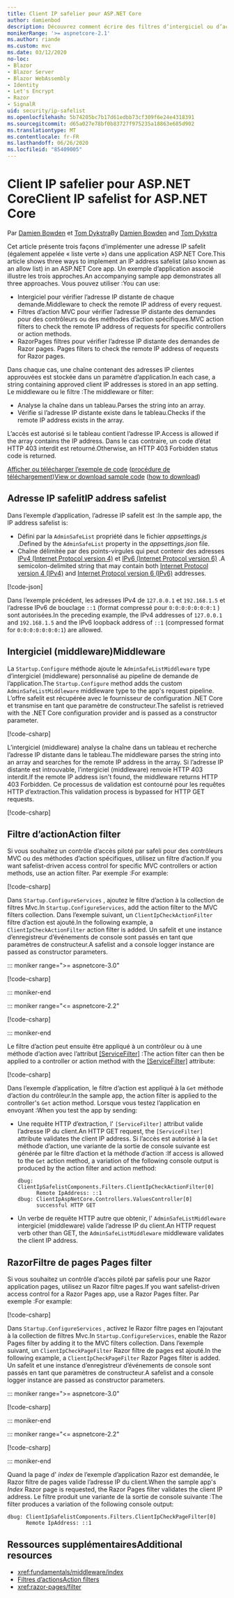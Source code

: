 ```yaml
---
title: Client IP safelier pour ASP.NET Core
author: damienbod
description: Découvrez comment écrire des filtres d’intergiciel ou d’action pour valider des adresses IP distantes par rapport à une liste d’adresses IP approuvées.
monikerRange: '>= aspnetcore-2.1'
ms.author: riande
ms.custom: mvc
ms.date: 03/12/2020
no-loc:
- Blazor
- Blazor Server
- Blazor WebAssembly
- Identity
- Let's Encrypt
- Razor
- SignalR
uid: security/ip-safelist
ms.openlocfilehash: 5b74205bc7b17d61edbb73cf309f6e24e4318391
ms.sourcegitcommit: d65a027e78bf0b83727f975235a18863e685d902
ms.translationtype: MT
ms.contentlocale: fr-FR
ms.lasthandoff: 06/26/2020
ms.locfileid: "85409005"
---
```

# <a name="client-ip-safelist-for-aspnet-core"></a><span data-ttu-id="d478a-103">Client IP safelier pour ASP.NET Core</span><span class="sxs-lookup"><span data-stu-id="d478a-103">Client IP safelist for ASP.NET Core</span></span>

<span data-ttu-id="d478a-104">Par [Damien Bowden](https://twitter.com/damien_bod) et [Tom Dykstra](https://github.com/tdykstra)</span><span class="sxs-lookup"><span data-stu-id="d478a-104">By [Damien Bowden](https://twitter.com/damien_bod) and [Tom Dykstra](https://github.com/tdykstra)</span></span>
 
<span data-ttu-id="d478a-105">Cet article présente trois façons d’implémenter une adresse IP safelit (également appelée « liste verte ») dans une application ASP.NET Core.</span><span class="sxs-lookup"><span data-stu-id="d478a-105">This article shows three ways to implement an IP address safelist (also known as an allow list) in an ASP.NET Core app.</span></span> <span data-ttu-id="d478a-106">Un exemple d’application associé illustre les trois approches.</span><span class="sxs-lookup"><span data-stu-id="d478a-106">An accompanying sample app demonstrates all three approaches.</span></span> <span data-ttu-id="d478a-107">Vous pouvez utiliser :</span><span class="sxs-lookup"><span data-stu-id="d478a-107">You can use:</span></span>

* <span data-ttu-id="d478a-108">Intergiciel pour vérifier l’adresse IP distante de chaque demande.</span><span class="sxs-lookup"><span data-stu-id="d478a-108">Middleware to check the remote IP address of every request.</span></span>
* <span data-ttu-id="d478a-109">Filtres d’action MVC pour vérifier l’adresse IP distante des demandes pour des contrôleurs ou des méthodes d’action spécifiques.</span><span class="sxs-lookup"><span data-stu-id="d478a-109">MVC action filters to check the remote IP address of requests for specific controllers or action methods.</span></span>
* Razor<span data-ttu-id="d478a-110">Pages filtres pour vérifier l’adresse IP distante des demandes de Razor pages.</span><span class="sxs-lookup"><span data-stu-id="d478a-110"> Pages filters to check the remote IP address of requests for Razor pages.</span></span>

<span data-ttu-id="d478a-111">Dans chaque cas, une chaîne contenant des adresses IP clientes approuvées est stockée dans un paramètre d’application.</span><span class="sxs-lookup"><span data-stu-id="d478a-111">In each case, a string containing approved client IP addresses is stored in an app setting.</span></span> <span data-ttu-id="d478a-112">Le middleware ou le filtre :</span><span class="sxs-lookup"><span data-stu-id="d478a-112">The middleware or filter:</span></span>

* <span data-ttu-id="d478a-113">Analyse la chaîne dans un tableau.</span><span class="sxs-lookup"><span data-stu-id="d478a-113">Parses the string into an array.</span></span> 
* <span data-ttu-id="d478a-114">Vérifie si l’adresse IP distante existe dans le tableau.</span><span class="sxs-lookup"><span data-stu-id="d478a-114">Checks if the remote IP address exists in the array.</span></span>

<span data-ttu-id="d478a-115">L’accès est autorisé si le tableau contient l’adresse IP.</span><span class="sxs-lookup"><span data-stu-id="d478a-115">Access is allowed if the array contains the IP address.</span></span> <span data-ttu-id="d478a-116">Dans le cas contraire, un code d’état HTTP 403 interdit est retourné.</span><span class="sxs-lookup"><span data-stu-id="d478a-116">Otherwise, an HTTP 403 Forbidden status code is returned.</span></span>

<span data-ttu-id="d478a-117">[Afficher ou télécharger l’exemple de code](https://github.com/dotnet/AspNetCore.Docs/tree/master/aspnetcore/security/ip-safelist/samples) ([procédure de téléchargement](xref:index#how-to-download-a-sample))</span><span class="sxs-lookup"><span data-stu-id="d478a-117">[View or download sample code](https://github.com/dotnet/AspNetCore.Docs/tree/master/aspnetcore/security/ip-safelist/samples) ([how to download](xref:index#how-to-download-a-sample))</span></span>

## <a name="ip-address-safelist"></a><span data-ttu-id="d478a-118">Adresse IP safelit</span><span class="sxs-lookup"><span data-stu-id="d478a-118">IP address safelist</span></span>

<span data-ttu-id="d478a-119">Dans l’exemple d’application, l’adresse IP safelit est :</span><span class="sxs-lookup"><span data-stu-id="d478a-119">In the sample app, the IP address safelist is:</span></span>

* <span data-ttu-id="d478a-120">Défini par la `AdminSafeList` propriété dans le fichier *appsettings.js* .</span><span class="sxs-lookup"><span data-stu-id="d478a-120">Defined by the `AdminSafeList` property in the *appsettings.json* file.</span></span>
* <span data-ttu-id="d478a-121">Chaîne délimitée par des points-virgules qui peut contenir des adresses [IPv4 (Internet Protocol version 4)](https://wikipedia.org/wiki/IPv4) et [IPv6 (Internet Protocol version 6)](https://wikipedia.org/wiki/IPv6) .</span><span class="sxs-lookup"><span data-stu-id="d478a-121">A semicolon-delimited string that may contain both [Internet Protocol version 4 (IPv4)](https://wikipedia.org/wiki/IPv4) and [Internet Protocol version 6 (IPv6)](https://wikipedia.org/wiki/IPv6) addresses.</span></span>

[!code-json[](ip-safelist/samples/3.x/ClientIpAspNetCore/appsettings.json?range=1-3&highlight=2)]

<span data-ttu-id="d478a-122">Dans l’exemple précédent, les adresses IPv4 de `127.0.0.1` et `192.168.1.5` et l’adresse IPv6 de bouclage `::1` (format compressé pour `0:0:0:0:0:0:0:1` ) sont autorisées.</span><span class="sxs-lookup"><span data-stu-id="d478a-122">In the preceding example, the IPv4 addresses of `127.0.0.1` and `192.168.1.5` and the IPv6 loopback address of `::1` (compressed format for `0:0:0:0:0:0:0:1`) are allowed.</span></span>

## <a name="middleware"></a><span data-ttu-id="d478a-123">Intergiciel (middleware)</span><span class="sxs-lookup"><span data-stu-id="d478a-123">Middleware</span></span>

<span data-ttu-id="d478a-124">La `Startup.Configure` méthode ajoute le `AdminSafeListMiddleware` type d’intergiciel (middleware) personnalisé au pipeline de demande de l’application.</span><span class="sxs-lookup"><span data-stu-id="d478a-124">The `Startup.Configure` method adds the custom `AdminSafeListMiddleware` middleware type to the app's request pipeline.</span></span> <span data-ttu-id="d478a-125">L’offre safelit est récupérée avec le fournisseur de configuration .NET Core et transmise en tant que paramètre de constructeur.</span><span class="sxs-lookup"><span data-stu-id="d478a-125">The safelist is retrieved with the .NET Core configuration provider and is passed as a constructor parameter.</span></span>

[!code-csharp[](ip-safelist/samples/3.x/ClientIpAspNetCore/Startup.cs?name=snippet_ConfigureAddMiddleware)]

<span data-ttu-id="d478a-126">L’intergiciel (middleware) analyse la chaîne dans un tableau et recherche l’adresse IP distante dans le tableau.</span><span class="sxs-lookup"><span data-stu-id="d478a-126">The middleware parses the string into an array and searches for the remote IP address in the array.</span></span> <span data-ttu-id="d478a-127">Si l’adresse IP distante est introuvable, l’intergiciel (middleware) renvoie HTTP 403 interdit.</span><span class="sxs-lookup"><span data-stu-id="d478a-127">If the remote IP address isn't found, the middleware returns HTTP 403 Forbidden.</span></span> <span data-ttu-id="d478a-128">Ce processus de validation est contourné pour les requêtes HTTP d’extraction.</span><span class="sxs-lookup"><span data-stu-id="d478a-128">This validation process is bypassed for HTTP GET requests.</span></span>

[!code-csharp[](ip-safelist/samples/Shared/ClientIpSafelistComponents/Middlewares/AdminSafeListMiddleware.cs?name=snippet_ClassOnly)]

## <a name="action-filter"></a><span data-ttu-id="d478a-129">Filtre d’action</span><span class="sxs-lookup"><span data-stu-id="d478a-129">Action filter</span></span>

<span data-ttu-id="d478a-130">Si vous souhaitez un contrôle d’accès piloté par safeli pour des contrôleurs MVC ou des méthodes d’action spécifiques, utilisez un filtre d’action.</span><span class="sxs-lookup"><span data-stu-id="d478a-130">If you want safelist-driven access control for specific MVC controllers or action methods, use an action filter.</span></span> <span data-ttu-id="d478a-131">Par exemple :</span><span class="sxs-lookup"><span data-stu-id="d478a-131">For example:</span></span>

[!code-csharp[](ip-safelist/samples/Shared/ClientIpSafelistComponents/Filters/ClientIpCheckActionFilter.cs?name=snippet_ClassOnly)]

<span data-ttu-id="d478a-132">Dans `Startup.ConfigureServices` , ajoutez le filtre d’action à la collection de filtres Mvc.</span><span class="sxs-lookup"><span data-stu-id="d478a-132">In `Startup.ConfigureServices`, add the action filter to the MVC filters collection.</span></span> <span data-ttu-id="d478a-133">Dans l’exemple suivant, un `ClientIpCheckActionFilter` filtre d’action est ajouté.</span><span class="sxs-lookup"><span data-stu-id="d478a-133">In the following example, a `ClientIpCheckActionFilter` action filter is added.</span></span> <span data-ttu-id="d478a-134">Un safelit et une instance d’enregistreur d’événements de console sont passés en tant que paramètres de constructeur.</span><span class="sxs-lookup"><span data-stu-id="d478a-134">A safelist and a console logger instance are passed as constructor parameters.</span></span>

::: moniker range=">= aspnetcore-3.0"

[!code-csharp[](ip-safelist/samples/3.x/ClientIpAspNetCore/Startup.cs?name=snippet_ConfigureServicesActionFilter)]

::: moniker-end

::: moniker range="<= aspnetcore-2.2"

[!code-csharp[](ip-safelist/samples/2.x/ClientIpAspNetCore/Startup.cs?name=snippet_ConfigureServicesActionFilter)]

::: moniker-end

<span data-ttu-id="d478a-135">Le filtre d’action peut ensuite être appliqué à un contrôleur ou à une méthode d’action avec l’attribut [[ServiceFilter]](xref:Microsoft.AspNetCore.Mvc.ServiceFilterAttribute) :</span><span class="sxs-lookup"><span data-stu-id="d478a-135">The action filter can then be applied to a controller or action method with the [[ServiceFilter]](xref:Microsoft.AspNetCore.Mvc.ServiceFilterAttribute) attribute:</span></span>

[!code-csharp[](ip-safelist/samples/3.x/ClientIpAspNetCore/Controllers/ValuesController.cs?name=snippet_ActionFilter&highlight=1)]

<span data-ttu-id="d478a-136">Dans l’exemple d’application, le filtre d’action est appliqué à la `Get` méthode d’action du contrôleur.</span><span class="sxs-lookup"><span data-stu-id="d478a-136">In the sample app, the action filter is applied to the controller's `Get` action method.</span></span> <span data-ttu-id="d478a-137">Lorsque vous testez l’application en envoyant :</span><span class="sxs-lookup"><span data-stu-id="d478a-137">When you test the app by sending:</span></span>

* <span data-ttu-id="d478a-138">Une requête HTTP d’extraction, l' `[ServiceFilter]` attribut valide l’adresse IP du client.</span><span class="sxs-lookup"><span data-stu-id="d478a-138">An HTTP GET request, the `[ServiceFilter]` attribute validates the client IP address.</span></span> <span data-ttu-id="d478a-139">Si l’accès est autorisé à la `Get` méthode d’action, une variante de la sortie de console suivante est générée par le filtre d’action et la méthode d’action :</span><span class="sxs-lookup"><span data-stu-id="d478a-139">If access is allowed to the `Get` action method, a variation of the following console output is produced by the action filter and action method:</span></span>

    ```
    dbug: ClientIpSafelistComponents.Filters.ClientIpCheckActionFilter[0]
          Remote IpAddress: ::1
    dbug: ClientIpAspNetCore.Controllers.ValuesController[0]
          successful HTTP GET    
    ```

* <span data-ttu-id="d478a-140">Un verbe de requête HTTP autre que obtenir, l' `AdminSafeListMiddleware` intergiciel (middleware) valide l’adresse IP du client.</span><span class="sxs-lookup"><span data-stu-id="d478a-140">An HTTP request verb other than GET, the `AdminSafeListMiddleware` middleware validates the client IP address.</span></span>

## <a name="razor-pages-filter"></a>Razor<span data-ttu-id="d478a-141">Filtre de pages</span><span class="sxs-lookup"><span data-stu-id="d478a-141"> Pages filter</span></span>

<span data-ttu-id="d478a-142">Si vous souhaitez un contrôle d’accès piloté par safelis pour une Razor application pages, utilisez un Razor filtre pages.</span><span class="sxs-lookup"><span data-stu-id="d478a-142">If you want safelist-driven access control for a Razor Pages app, use a Razor Pages filter.</span></span> <span data-ttu-id="d478a-143">Par exemple :</span><span class="sxs-lookup"><span data-stu-id="d478a-143">For example:</span></span>

[!code-csharp[](ip-safelist/samples/Shared/ClientIpSafelistComponents/Filters/ClientIpCheckPageFilter.cs?name=snippet_ClassOnly)]

<span data-ttu-id="d478a-144">Dans `Startup.ConfigureServices` , activez le Razor filtre pages en l’ajoutant à la collection de filtres Mvc.</span><span class="sxs-lookup"><span data-stu-id="d478a-144">In `Startup.ConfigureServices`, enable the Razor Pages filter by adding it to the MVC filters collection.</span></span> <span data-ttu-id="d478a-145">Dans l’exemple suivant, un `ClientIpCheckPageFilter` Razor filtre de pages est ajouté.</span><span class="sxs-lookup"><span data-stu-id="d478a-145">In the following example, a `ClientIpCheckPageFilter` Razor Pages filter is added.</span></span> <span data-ttu-id="d478a-146">Un safelit et une instance d’enregistreur d’événements de console sont passés en tant que paramètres de constructeur.</span><span class="sxs-lookup"><span data-stu-id="d478a-146">A safelist and a console logger instance are passed as constructor parameters.</span></span>

::: moniker range=">= aspnetcore-3.0"

[!code-csharp[](ip-safelist/samples/3.x/ClientIpAspNetCore/Startup.cs?name=snippet_ConfigureServicesPageFilter)]

::: moniker-end

::: moniker range="<= aspnetcore-2.2"

[!code-csharp[](ip-safelist/samples/2.x/ClientIpAspNetCore/Startup.cs?name=snippet_ConfigureServicesPageFilter)]

::: moniker-end

<span data-ttu-id="d478a-147">Quand la page d' *index* de l’exemple d’application Razor est demandée, le Razor filtre de pages valide l’adresse IP du client.</span><span class="sxs-lookup"><span data-stu-id="d478a-147">When the sample app's *Index* Razor page is requested, the Razor Pages filter validates the client IP address.</span></span> <span data-ttu-id="d478a-148">Le filtre produit une variante de la sortie de console suivante :</span><span class="sxs-lookup"><span data-stu-id="d478a-148">The filter produces a variation of the following console output:</span></span>

```
dbug: ClientIpSafelistComponents.Filters.ClientIpCheckPageFilter[0]
      Remote IpAddress: ::1
```

## <a name="additional-resources"></a><span data-ttu-id="d478a-149">Ressources supplémentaires</span><span class="sxs-lookup"><span data-stu-id="d478a-149">Additional resources</span></span>

* <xref:fundamentals/middleware/index>
* [<span data-ttu-id="d478a-150">Filtres d’actions</span><span class="sxs-lookup"><span data-stu-id="d478a-150">Action filters</span></span>](xref:mvc/controllers/filters#action-filters)
* <xref:razor-pages/filter>
